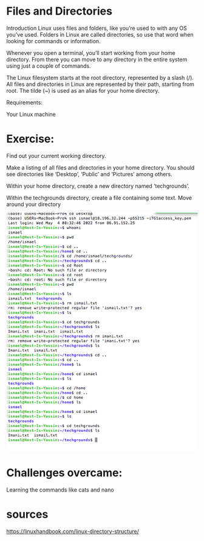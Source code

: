 # Files and Directories

Introduction
Linux uses files and folders, like you’re used to with any OS you’ve used. Folders in Linux are called directories, so use that word when looking for commands or information.

Whenever you open a terminal, you’ll start working from your home directory. From there you can move to any directory in the entire system using just a couple of commands.

The Linux filesystem starts at the root directory, represented by a slash (/). All files and directories in Linux are represented by their path, starting from root.
The tilde (~) is used as an alias for your home directory.

Requirements:

Your Linux machine

# Exercise:
Find out your current working directory.

Make a listing of all files and directories in your home directory. You should see directories like ‘Desktop’, ‘Public’ and ‘Pictures’ among others.

Within your home directory, create a new directory named ‘techgrounds’.

Within the techgrounds directory, create a file containing some text.
Move around your directory

![file directories in absolute&relative paths](https://github.com/yismailmo/TechGrounds-cloud8-cloud8-yismailmo/blob/main/00_includes/file%20directories.png)

# Challenges overcame:

Learning the commands like cats and nano  

# sources
https://linuxhandbook.com/linux-directory-structure/